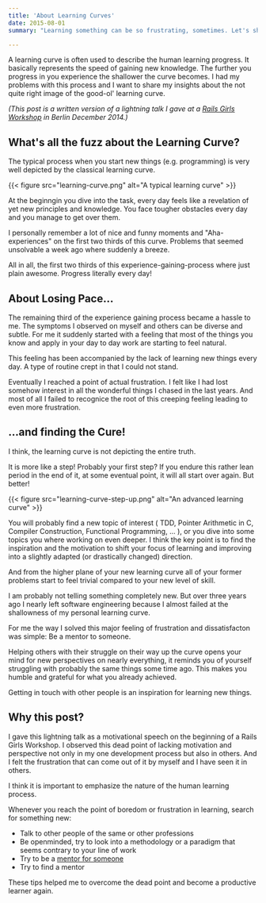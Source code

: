 ```yaml
---
title: 'About Learning Curves'
date: 2015-08-01
summary: "Learning something can be so frustrating, sometimes. Let's shed some light on why this can happen and what to do about it."

---
```


A learning curve is often used
to describe the human learning progress.
It basically represents the speed of gaining new knowledge.
The further you progress in you experience
the shallower the curve becomes.
I had my problems with this process and
I want to share my insights about the not quite right
image of the good-ol' learning curve.

_(This post is a written version of a lightning talk I gave at a [Rails
Girls Workshop][railsgirlsberlin] in Berlin December 2014.)_

## What's all the fuzz about the Learning Curve?

The typical process when you start new things (e.g. programming)
is very well depicted by the classical learning curve.

{{< figure src="learning-curve.png" alt="A typical learning curve" >}}

At the beginngin you dive into the task,
every day feels like a revelation
of yet new principles and knowledge.
You face tougher obstacles every day
and you manage to get over them.

I personally remember
a lot of nice and funny moments and "Aha-experiences"
on the first two thirds of this curve.
Problems that seemed unsolvable a week ago
where suddenly a breeze.

All in all, the first two thirds of this experience-gaining-process
where just plain awesome.
Progress literally every day!

## About Losing Pace...

The remaining third of the experience gaining process
became a hassle to me.
The symptoms I observed on myself and others
can be diverse and subtle.
For me it suddenly started with a feeling
that most of the things you know and apply
in your day to day work are starting to feel natural.

This feeling has been accompanied by
the lack of learning new things every day.
A type of routine crept in that I could not stand.

Eventually I reached a point of actual frustration.
I felt like I had lost somehow interest in all
the wonderful things I chased in the last years.
And most of all I failed to recognice the root of this
creeping feeling leading to even more frustration.

## ...and finding the Cure!

I think, the learning curve is not depicting the entire truth.

It is more like a step!
Probably your first step?
If you endure this rather lean period in the end of it,
at some eventual point,
it will all start over again.
But better!

{{< figure src="learning-curve-step-up.png" alt="An advanced learning curve" >}}

You will probably find a new topic of interest
(
TDD,
Pointer Arithmetic in C,
Compiler Construction,
Functional Programming,
...
),
or you dive into some topics you where working on
even deeper.
I think the key point is to find the inspiration
and the motivation to shift your focus of
learning and improving into a slightly adapted
(or drastically changed) direction.

And from the higher plane of your new learning curve
all of your former problems start to feel trivial
compared to your new level of skill.

I am probably not telling something completely new.
But over three years ago I nearly left software engineering
because I almost failed at the shallowness of my personal learning curve.

For me the way I solved this major feeling of
frustration and dissatisfacton was simple:
Be a mentor to someone.

Helping others with their struggle on their way up the curve
opens your mind for new perspectives on nearly everything,
it reminds you of yourself
struggling with probably the same things some time ago.
This makes you humble and grateful
for what you already achieved.

Getting in touch with other people
is an inspiration for learning new things.

## Why this post?

I gave this lightning talk as a motivational speech
on the beginning of a Rails Girls Workshop.
I observed this dead point of lacking motivation and perspective
not only in my one development process
but also in others.
And I felt the frustration that can come out of it
by myself and I have seen it in others.

I think it is important
to emphasize the nature of the human learning process.

Whenever you reach the point of boredom
or frustration in learning,
search for something new:

* Talk to other people of the same or other professions
* Be openminded, try to look into
a methodology or a paradigm
that seems contrary to your line of work
* Try to be a [mentor for someone][mentoring]
* Try to find a mentor

These tips helped me to overcome
the dead point and become a productive learner again.

[railsgirlsberlin]:http://railsgirlsberlin.de/
[mentoring]:https://github.com/dianakimball/mentoring
